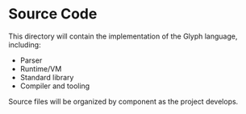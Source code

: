 # Source Code

This directory will contain the implementation of the Glyph language, including:
- Parser
- Runtime/VM
- Standard library
- Compiler and tooling

Source files will be organized by component as the project develops. 